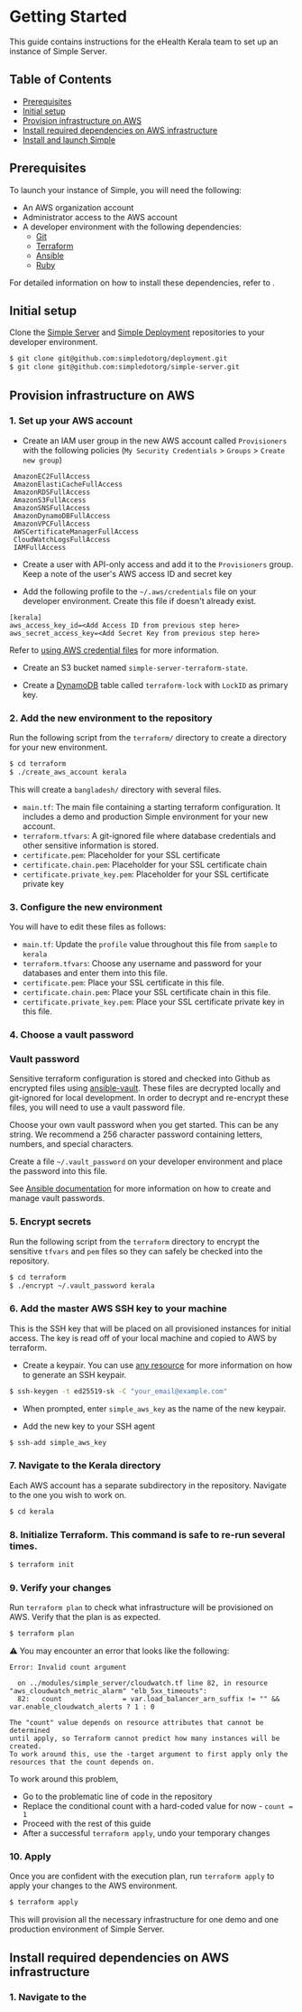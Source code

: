 # Getting Started

This guide contains instructions for the eHealth Kerala team to set up an instance of Simple Server.

## Table of Contents

* [Prerequisites](#prerequisites)
* [Initial setup](#initial-setup)
* [Provision infrastructure on AWS](#provision-infrastructure-on-aws)
* [Install required dependencies on AWS infrastructure](#install-required-dependencies-on-aws-infrastructure)
* [Install and launch Simple](#install-and-launch-simple)

## Prerequisites

To launch your instance of Simple, you will need the following:

* An AWS organization account
* Administrator access to the AWS account
* A developer environment with the following dependencies:
  * [Git](https://git-scm.com/)
  * [Terraform](https://www.terraform.io/)
  * [Ansible](https://www.ansible.com/)
  * [Ruby](https://www.ruby-lang.org/en/)

For detailed information on how to install these dependencies, refer to []().

## Initial setup

Clone the [Simple Server](https://github.com/simpledotorg/simple-server) and
[Simple Deployment](https://github.com/simpledotorg/deployment) repositories to your developer environment.

```bash
$ git clone git@github.com:simpledotorg/deployment.git
$ git clone git@github.com:simpledotorg/simple-server.git
```

## Provision infrastructure on AWS

### 1. Set up your AWS account

- Create an IAM user group in the new AWS account called `Provisioners` with the following policies (`My Security Credentials` > `Groups` > `Create new group`)
```
 AmazonEC2FullAccess
 AmazonElastiCacheFullAccess
 AmazonRDSFullAccess
 AmazonS3FullAccess
 AmazonSNSFullAccess
 AmazonDynamoDBFullAccess
 AmazonVPCFullAccess
 AWSCertificateManagerFullAccess
 CloudWatchLogsFullAccess
 IAMFullAccess
```
* Create a user with API-only access and add it to the `Provisioners` group. Keep a note of the user's AWS access ID and secret key

* Add the following profile to the `~/.aws/credentials` file on your developer environment. Create
this file if doesn't already exist.

```
[kerala]
aws_access_key_id=<Add Access ID from previous step here>
aws_secret_access_key=<Add Secret Key from previous step here>
```

 Refer to [using AWS credential files](https://docs.aws.amazon.com/cli/latest/userguide/cli-configure-files.html) for more information.

* Create an S3 bucket named `simple-server-terraform-state`.

* Create a [DynamoDB](https://docs.aws.amazon.com/amazondynamodb/latest/developerguide/getting-started-step-1.html) table
  called `terraform-lock` with `LockID` as primary key.

### 2. Add the new environment to the repository

Run the following script from the `terraform/` directory to create a directory for your new environment.

```bash
$ cd terraform
$ ./create_aws_account kerala
```

This will create a `bangladesh/` directory with several files.

* `main.tf`: The main file containing a starting terraform configuration. It includes a demo and production Simple
  environment for your new account.
* `terraform.tfvars`: A git-ignored file where database credentials and other sensitive information is stored.
* `certificate.pem`: Placeholder for your SSL certificate
* `certificate.chain.pem`: Placeholder for your SSL certificate chain
* `certificate.private_key.pem`: Placeholder for your SSL certificate private key

### 3. Configure the new environment

You will have to edit these files as follows:

* `main.tf`: Update the `profile` value throughout this file from `sample` to `kerala`
* `terraform.tfvars`: Choose any username and password for your databases and enter them into this file.
* `certificate.pem`: Place your SSL certificate in this file.
* `certificate.chain.pem`: Place your SSL certificate chain in this file.
* `certificate.private_key.pem`: Place your SSL certificate private key in this file.

### 4. Choose a vault password

### Vault password

Sensitive terraform configuration is stored and checked into Github as encrypted files using
[ansible-vault](https://docs.ansible.com/ansible/latest/user_guide/vault.html). These files are decrypted locally and
git-ignored for local development. In order to decrypt and re-encrypt these files, you will need to use a vault password
file.

Choose your own vault password when you get started. This can be any string. We recommend a 256 character password containing letters, numbers, and special characters.

Create a file `~/.vault_password` on your developer environment and place the password into this file.

See [Ansible documentation](https://docs.ansible.com/ansible/latest/user_guide/vault.html) for more information on how to create and manage vault passwords.

### 5. Encrypt secrets

Run the following script from the `terraform` directory to encrypt the sensitive `tfvars` and `pem` files so they can
safely be checked into the repository.

```bash
$ cd terraform
$ ./encrypt ~/.vault_password kerala
```

### 6. Add the master AWS SSH key to your machine

This is the SSH key that will be placed on all provisioned instances for initial access. The key is read off of your
local machine and copied to AWS by terraform.

* Create a keypair. You can use [any resource](https://docs.github.com/en/github/authenticating-to-github/connecting-to-github-with-ssh/generating-a-new-ssh-key-and-adding-it-to-the-ssh-agent) for more information on how to generate an SSH keypair.

```bash
$ ssh-keygen -t ed25519-sk -C "your_email@example.com"
```

* When prompted, enter `simple_aws_key` as the name of the new keypair.

* Add the new key to your SSH agent

```bash
$ ssh-add simple_aws_key
```

### 7. Navigate to the Kerala directory

Each AWS account has a separate subdirectory in the repository. Navigate to the one you wish to work on.

```bash
$ cd kerala
```

### 8. Initialize Terraform. This command is safe to re-run several times.

```bash
$ terraform init
```

### 9. Verify your changes

Run `terraform plan` to check what infrastructure will be provisioned on AWS. Verify that the plan is as expected.

```bash
$ terraform plan
```

:warning: You may encounter an error that looks like the following:
```
Error: Invalid count argument

  on ../modules/simple_server/cloudwatch.tf line 82, in resource "aws_cloudwatch_metric_alarm" "elb_5xx_timeouts":
  82:   count               = var.load_balancer_arn_suffix != "" && var.enable_cloudwatch_alerts ? 1 : 0

The "count" value depends on resource attributes that cannot be determined
until apply, so Terraform cannot predict how many instances will be created.
To work around this, use the -target argument to first apply only the
resources that the count depends on.
```
To work around this problem,
* Go to the problematic line of code in the repository
* Replace the conditional count with a hard-coded value for now - `count = 1`
* Proceed with the rest of this guide
* After a successful `terraform apply`, undo your temporary changes

### 10. Apply

Once you are confident with the execution plan, run `terraform apply` to apply your changes to the AWS environment.

```bash
$ terraform apply
```

This will provision all the necessary infrastructure for one demo and one production environment of Simple Server.

## Install required dependencies on AWS infrastructure

### 1. Navigate to the
